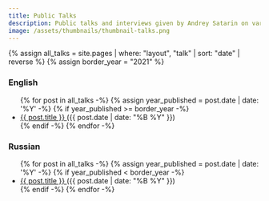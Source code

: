 ```yaml
---
title: Public Talks
description: Public talks and interviews given by Andrey Satarin on various tech subjects.
image: /assets/thumbnails/thumbnail-talks.png
---
```


{% assign all_talks = site.pages | where: "layout", "talk" | sort: "date" | reverse %}
{% assign border_year = "2021" %}

### English

<ul> 
  {% for post in all_talks -%}
    {% assign year_published = post.date | date: '%Y' -%}
    {% if year_published >= border_year -%}
      <li>
        <a href="{{ post.url | relative_url }}"> {{ post.title }} </a> ({{ post.date | date: "%B %Y" }}) <br/>
      </li>
    {% endif -%}
  {% endfor -%}
</ul>

### Russian

<ul> 
  {% for post in all_talks -%}
    {% assign year_published = post.date | date: '%Y' -%}
    {% if year_published < border_year -%}
      <li>
        <a href="{{ post.url | relative_url }}"> {{ post.title }} </a> ({{ post.date | date: "%B %Y" }}) <br/>
      </li>
    {% endif -%}
  {% endfor -%}
</ul>
